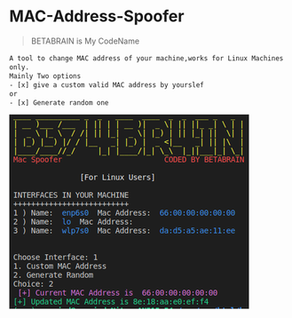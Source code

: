 # MAC-Address-Spoofer
>BETABRAIN is My CodeName
```
A tool to change MAC address of your machine,works for Linux Machines only.
Mainly Two options 
- [x] give a custom valid MAC address by yourslef
or 
- [x] Generate random one

```
![EXAMPLE](example.png)
